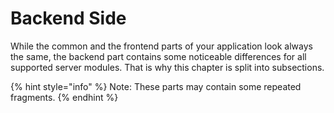 # Backend Side

While the common and the frontend parts of your application look always the same, the backend part contains some noticeable differences for all supported server modules. That is why this chapter is split into subsections. 

{% hint style="info" %}
Note: These parts may contain some repeated fragments.
{% endhint %}

